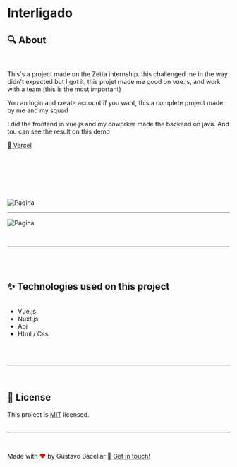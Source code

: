 # Interligado

## 🔍 About

<Br>

<p>This's a project made on the Zetta internship. this challenged me in the way didn't expected
but I got it, this projet made me good on vue.js, and work with a team (this is the most important)</p>
<p>You an login and create account if you want, this a complete project made by me and my squad</p>
<p>I did the frontend in vue.js and my coworker made the backend on java. And tou can see the result on this demo

[🚀 Vercel ](https://interligado.vercel.app/)

</p>

<br>
<br>

<br>
<br>

<br>

![Pagina](./github/interligad.gif)

<hr>

![Pagina](./github/interligado3.gif)

<Br>

<hr>
<br>

<br>

## ✨ Technologies used on this project

<ul>
<br>
    <li> Vue.js
    <li> Nuxt.js
    <li> Api
    <li> Html / Css
</ul>

<br>
<br>
<Hr>
<br>

## 📝 License

This project is [MIT](https://github.com/gustavobacellarladeira/FoodApp--Nuxt-Vue.js/blob/master/LICENSE) licensed.
<br>
<br>

<hr/>
<br>

Made with <span style = "color: red">♥</span> by Gustavo Bacellar 👋 <a href="https://www.linkedin.com/in/gustavo-bacellar/?msgControlName=reply_to_sender&msgConversationId=6714883939833561088&msgOverlay=true">Get in touch!</a>

